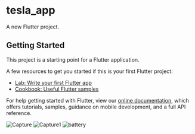 # tesla_app

A new Flutter project.

## Getting Started

This project is a starting point for a Flutter application.

A few resources to get you started if this is your first Flutter project:

- [Lab: Write your first Flutter app](https://flutter.dev/docs/get-started/codelab)
- [Cookbook: Useful Flutter samples](https://flutter.dev/docs/cookbook)

For help getting started with Flutter, view our
[online documentation](https://flutter.dev/docs), which offers tutorials,
samples, guidance on mobile development, and a full API reference.

![Capture](https://user-images.githubusercontent.com/53074799/147546141-87ecdec3-5fd4-4190-86b4-6b1879f55999.PNG)
![Capture1](https://user-images.githubusercontent.com/53074799/147546156-ff024ecd-99c8-4f87-a2f8-a65732deb93e.PNG)
![battery](https://user-images.githubusercontent.com/53074799/147546162-1e4d2121-2dbc-4975-9653-9a423d4e5c98.PNG)


